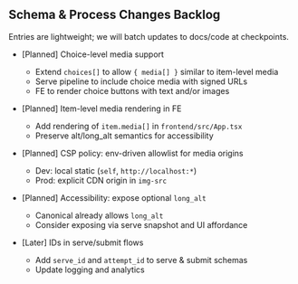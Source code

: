 ## Schema & Process Changes Backlog

Entries are lightweight; we will batch updates to docs/code at checkpoints.

- [Planned] Choice-level media support
  - Extend `choices[]` to allow `{ media[] }` similar to item-level media
  - Serve pipeline to include choice media with signed URLs
  - FE to render choice buttons with text and/or images

- [Planned] Item-level media rendering in FE
  - Add rendering of `item.media[]` in `frontend/src/App.tsx`
  - Preserve alt/long_alt semantics for accessibility

- [Planned] CSP policy: env-driven allowlist for media origins
  - Dev: local static (`self`, `http://localhost:*`)
  - Prod: explicit CDN origin in `img-src`

- [Planned] Accessibility: expose optional `long_alt`
  - Canonical already allows `long_alt`
  - Consider exposing via serve snapshot and UI affordance

- [Later] IDs in serve/submit flows
  - Add `serve_id` and `attempt_id` to serve & submit schemas
  - Update logging and analytics


